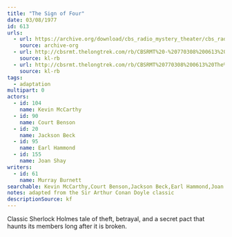 ```yaml
---
title: "The Sign of Four"
date: 03/08/1977
id: 613
urls: 
  - url: https://archive.org/download/cbs_radio_mystery_theater/cbs_radio_mystery_theater-0601-0650.zip/cbs_radio_mystery_theater-0601-0650%2Fcbsrmt_0613_the_sign_of_the_four.mp3
    source: archive-org
  - url: http://cbsrmt.thelongtrek.com/rb/CBSRMT%20-%20770308%200613%20The%20Sign%20Of%20The%20Four_WLNH-FM_rb.mp3
    source: kl-rb
  - url: http://cbsrmt.thelongtrek.com/rb/CBSRMT%20770308%200613%20The%20Sign%20of%20the%20Four_wbbm_rb%20closingthememissing.mp3
    source: kl-rb
tags: 
  - adaptation
multipart: 0
actors:  
  - id: 104
    name: Kevin McCarthy  
  - id: 90
    name: Court Benson  
  - id: 20
    name: Jackson Beck  
  - id: 95
    name: Earl Hammond  
  - id: 155
    name: Joan Shay
writers:  
  - id: 61
    name: Murray Burnett
searchable: Kevin McCarthy,Court Benson,Jackson Beck,Earl Hammond,Joan Shay Murray Burnett
notes: adapted from the Sir Arthur Conan Doyle classic
descriptionSource: kf
---
```

Classic Sherlock Holmes tale of theft, betrayal, and a secret pact that haunts its members long after it is broken.